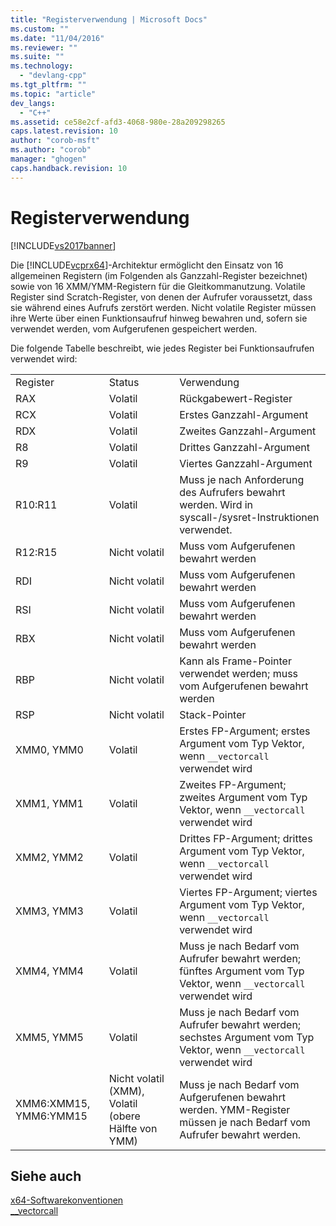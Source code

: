 ```yaml
---
title: "Registerverwendung | Microsoft Docs"
ms.custom: ""
ms.date: "11/04/2016"
ms.reviewer: ""
ms.suite: ""
ms.technology: 
  - "devlang-cpp"
ms.tgt_pltfrm: ""
ms.topic: "article"
dev_langs: 
  - "C++"
ms.assetid: ce58e2cf-afd3-4068-980e-28a209298265
caps.latest.revision: 10
author: "corob-msft"
ms.author: "corob"
manager: "ghogen"
caps.handback.revision: 10
---
```

# Registerverwendung
[!INCLUDE[vs2017banner](../assembler/inline/includes/vs2017banner.md)]

Die [!INCLUDE[vcprx64](../assembler/inline/includes/vcprx64_md.md)]\-Architektur ermöglicht den Einsatz von 16 allgemeinen Registern \(im Folgenden als Ganzzahl\-Register bezeichnet\) sowie von 16 XMM\/YMM\-Registern für die Gleitkommanutzung.  Volatile Register sind Scratch\-Register, von denen der Aufrufer voraussetzt, dass sie während eines Aufrufs zerstört werden.  Nicht volatile Register müssen ihre Werte über einen Funktionsaufruf hinweg bewahren und, sofern sie verwendet werden, vom Aufgerufenen gespeichert werden.  
  
 Die folgende Tabelle beschreibt, wie jedes Register bei Funktionsaufrufen verwendet wird:  
  
||||  
|-|-|-|  
|Register|Status|Verwendung|  
|RAX|Volatil|Rückgabewert\-Register|  
|RCX|Volatil|Erstes Ganzzahl\-Argument|  
|RDX|Volatil|Zweites Ganzzahl\-Argument|  
|R8|Volatil|Drittes Ganzzahl\-Argument|  
|R9|Volatil|Viertes Ganzzahl\-Argument|  
|R10:R11|Volatil|Muss je nach Anforderung des Aufrufers bewahrt werden. Wird in syscall\-\/sysret\-Instruktionen verwendet.|  
|R12:R15|Nicht volatil|Muss vom Aufgerufenen bewahrt werden|  
|RDI|Nicht volatil|Muss vom Aufgerufenen bewahrt werden|  
|RSI|Nicht volatil|Muss vom Aufgerufenen bewahrt werden|  
|RBX|Nicht volatil|Muss vom Aufgerufenen bewahrt werden|  
|RBP|Nicht volatil|Kann als Frame\-Pointer verwendet werden; muss vom Aufgerufenen bewahrt werden|  
|RSP|Nicht volatil|Stack\-Pointer|  
|XMM0, YMM0|Volatil|Erstes FP\-Argument; erstes Argument vom Typ Vektor, wenn `__vectorcall` verwendet wird|  
|XMM1, YMM1|Volatil|Zweites FP\-Argument; zweites Argument vom Typ Vektor, wenn `__vectorcall` verwendet wird|  
|XMM2, YMM2|Volatil|Drittes FP\-Argument; drittes Argument vom Typ Vektor, wenn `__vectorcall` verwendet wird|  
|XMM3, YMM3|Volatil|Viertes FP\-Argument; viertes Argument vom Typ Vektor, wenn `__vectorcall` verwendet wird|  
|XMM4, YMM4|Volatil|Muss je nach Bedarf vom Aufrufer bewahrt werden; fünftes Argument vom Typ Vektor, wenn `__vectorcall` verwendet wird|  
|XMM5, YMM5|Volatil|Muss je nach Bedarf vom Aufrufer bewahrt werden; sechstes Argument vom Typ Vektor, wenn `__vectorcall` verwendet wird|  
|XMM6:XMM15, YMM6:YMM15|Nicht volatil \(XMM\), Volatil \(obere Hälfte von YMM\)|Muss je nach Bedarf vom Aufgerufenen bewahrt werden.  YMM\-Register müssen je nach Bedarf vom Aufrufer bewahrt werden.|  
  
## Siehe auch  
 [x64\-Softwarekonventionen](../build/x64-software-conventions.md)   
 [\_\_vectorcall](../cpp/vectorcall.md)